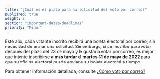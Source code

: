 ```yaml
---
title: "¿Cuál es el plazo para la solicitud del voto por correo?"
published: true
weight: 2
section: "important-dates-deadlines"
priority: "Minor"
---
```

Este año, cada votante inscrito recibirá una boleta electoral por correo, sin necesidad de enviar una solicitud. Sin embargo, si se inscribe para votar después del plazo del 23 de mayo y le gustaría votar por correo, es mejor que intente inscribirse **a más tardar el martes 31 de mayo de 2022** para que su oficina electoral pueda enviarle su boleta electoral a tiempo.

Para obtener información detallada, consulte [¿Cómo voto por correo?](#menu-item-vote-by-mail)  

